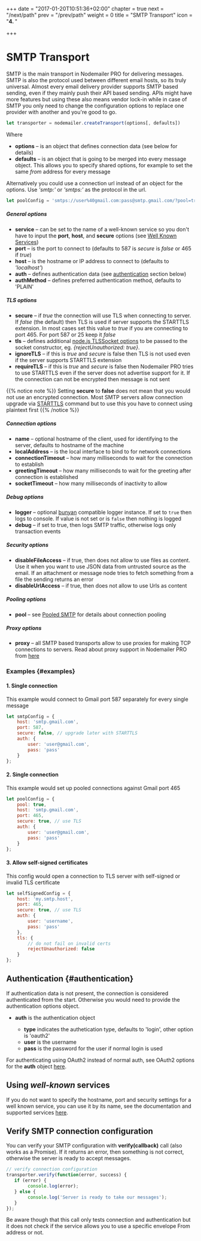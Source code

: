 +++
date = "2017-01-20T10:51:36+02:00"
chapter = true
next = "/next/path"
prev = "/prev/path"
weight = 0
title = "SMTP Transport"
icon = "<b>4. </b>"

+++

# SMTP Transport

SMTP is the main transport in Nodemailer PRO for delivering messages. SMTP is also the protocol used between different email hosts, so its truly universal. Almost every email delivery provider supports SMTP based sending, even if they mainly push their API based sending. APIs might have more features but using these also means vendor lock-in while in case of SMTP you only need to change the configuration options to replace one provider with another and you're good to go.

```javascript
let transporter = nodemailer.createTransport(options[, defaults])
```

Where

  - **options** – is an object that defines connection data (see below for details)
  - **defaults** – is an object that is going to be merged into every message object. This allows you to specify shared options, for example to set the same *from* address for every message

Alternatively you could use a connection url instead of an object for the options. Use *'smtp:'* or *'smtps:'* as the protocol in the url.

```javascript
let poolConfig = 'smtps://user%40gmail.com:pass@smtp.gmail.com/?pool=true';
```

##### General options

  - **service** – can be set to the name of a well-known service so you don't have to input the **port**, **host**, and **secure** options (see [Well Known Services](/smtp/well-known/))
  - **port** – is the port to connect to (defaults to 587 is *secure* is *false* or 465 if *true*)
  - **host** – is the hostname or IP address to connect to (defaults to *'localhost'*)
  - **auth** – defines authentication data (see [authentication](#authentication) section below)
  - **authMethod** – defines preferred authentication method, defaults to 'PLAIN'

##### TLS options

  - **secure** – if *true* the connection will use TLS when connecting to server. If *false* (the default) then TLS is used if server supports the STARTTLS extension. In most cases set this value to *true* if you are connecting to port 465. For port 587 or 25 keep it *false*
  - **tls** – defines additional [node.js TLSSocket options](https://nodejs.org/api/tls.html#tls_class_tls_tlssocket) to be passed to the socket constructor, eg. _{rejectUnauthorized: true}_.
  - **ignoreTLS** – if this is *true* and *secure* is false then TLS is not used even if the server supports STARTTLS extension
  - **requireTLS** – if this is *true* and *secure* is false then Nodemailer PRO tries to use STARTTLS even if the server does not advertise support for it. If the connection can not be encrypted then message is not sent

{{% notice note %}}
Setting **secure** to **false** does not mean that you would not use an encrypted connection. Most SMTP servers allow connection upgrade via [STARTTLS](https://tools.ietf.org/html/rfc3207#section-2) command but to use this you have to connect using plaintext first
{{% /notice %}}

##### Connection options

  - **name** – optional hostname of the client, used for identifying to the server, defaults to hostname of the machine
  - **localAddress** – is the local interface to bind to for network connections
  - **connectionTimeout** – how many milliseconds to wait for the connection to establish
  - **greetingTimeout** – how many milliseconds to wait for the greeting after connection is established
  - **socketTimeout** – how many milliseconds of inactivity to allow

##### Debug options

  - **logger** – optional [bunyan](https://github.com/trentm/node-bunyan) compatible logger instance. If set to `true` then logs to console. If value is not set or is `false` then nothing is logged
  - **debug** – if set to true, then logs SMTP traffic, otherwise logs only transaction events

##### Security options

  - **disableFileAccess** – if true, then does not allow to use files as content. Use it when you want to use JSON data from untrusted source as the email. If an attachment or message node tries to fetch something from a file the sending returns an error
  - **disableUrlAccess** – if true, then does not allow to use Urls as content

##### Pooling options

  - **pool** – see [Pooled SMTP](/smtp/pooled/) for details about connection pooling

##### Proxy options

  - **proxy** – all SMTP based transports allow to use proxies for making TCP connections to servers. Read about proxy support in Nodemailer PRO from [here](/smtp/proxies/)

### Examples {#examples}

#### 1\. Single connection

This example would connect to Gmail port 587 separately for every single message

```javascript
let smtpConfig = {
    host: 'smtp.gmail.com',
    port: 587,
    secure: false, // upgrade later with STARTTLS
    auth: {
        user: 'user@gmail.com',
        pass: 'pass'
    }
};
```

#### 2\. Single connection

This example would set up pooled connections against Gmail port 465

```javascript
let poolConfig = {
    pool: true,
    host: 'smtp.gmail.com',
    port: 465,
    secure: true, // use TLS
    auth: {
        user: 'user@gmail.com',
        pass: 'pass'
    }
};
```

#### 3\. Allow self-signed certificates

This config would open a connection to TLS server with self-signed or invalid TLS certificate

```javascript
let selfSignedConfig = {
    host: 'my.smtp.host',
    port: 465,
    secure: true, // use TLS
    auth: {
        user: 'username',
        pass: 'pass'
    },
    tls: {
        // do not fail on invalid certs
        rejectUnauthorized: false
    }
};
```

## Authentication {#authentication}

If authentication data is not present, the connection is considered authenticated from the start. Otherwise you would need to provide the authentication options object.

- **auth** is the authentication object

  - **type** indicates the authetication type, defaults to 'login', other option is 'oauth2'
  - **user** is the username
  - **pass** is the password for the user if normal login is used

For authenticating using OAuth2 instead of normal auth, see OAuth2 options for the **auth** object [here](/smtp/oauth2/).

## Using _well-known_ services

If you do not want to specify the hostname, port and security settings for a well known service, you can use it by its name, see the documentation and supported services [here](/smtp/well-known/).

## Verify SMTP connection configuration

You can verify your SMTP configuration with **verify(callback)** call (also works as a Promise). If it returns an error, then something is not correct, otherwise the server is ready to accept messages.

```javascript
// verify connection configuration
transporter.verify(function(error, success) {
   if (error) {
        console.log(error);
   } else {
        console.log('Server is ready to take our messages');
   }
});
```

Be aware though that this call only tests connection and authentication but it does not check if the service allows you to use a specific envelope From address or not.
